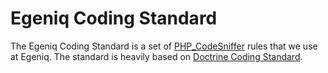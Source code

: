 # Egeniq Coding Standard
The Egeniq Coding Standard is a set of [PHP_CodeSniffer](https://github.com/squizlabs/PHP_CodeSniffer) rules that we
use at Egeniq. The standard is heavily based on [Doctrine Coding Standard](https://github.com/doctrine/coding-standard/).
